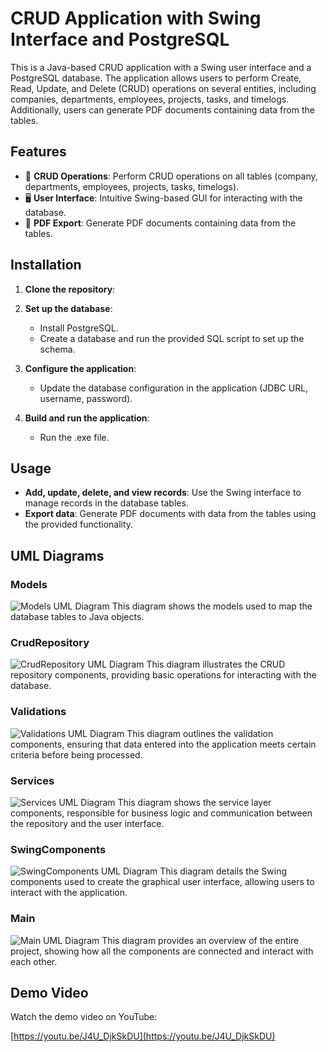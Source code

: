 # CRUD Application with Swing Interface and PostgreSQL

This is a Java-based CRUD application with a Swing user interface and a PostgreSQL database. The application allows users to perform Create, Read, Update, and Delete (CRUD) operations on several entities, including companies, departments, employees, projects, tasks, and timelogs. Additionally, users can generate PDF documents containing data from the tables.

## Features

- 📝 **CRUD Operations**: Perform CRUD operations on all tables (company, departments, employees, projects, tasks, timelogs).
- 🖥️ **User Interface**: Intuitive Swing-based GUI for interacting with the database.
- 📄 **PDF Export**: Generate PDF documents containing data from the tables.

## Installation

1. **Clone the repository**:

2. **Set up the database**:
    - Install PostgreSQL.
    - Create a database and run the provided SQL script to set up the schema.

3. **Configure the application**:
    - Update the database configuration in the application (JDBC URL, username, password).

4. **Build and run the application**:
    - Run the .exe file.

## Usage

- **Add, update, delete, and view records**: Use the Swing interface to manage records in the database tables.
- **Export data**: Generate PDF documents with data from the tables using the provided functionality.

## UML Diagrams

### Models
![Models UML Diagram](C:/Users/Teodor-Daniel/Desktop/JavaPlanner/ScreenShots/Models.png)
This diagram shows the models used to map the database tables to Java objects.

### CrudRepository
![CrudRepository UML Diagram](C:/Users/Teodor-Daniel/Desktop/JavaPlanner/ScreenShots/CRUD.png)
This diagram illustrates the CRUD repository components, providing basic operations for interacting with the database.

### Validations
![Validations UML Diagram](C:/Users/Teodor-Daniel/Desktop/JavaPlanner/ScreenShots/Validation.png)
This diagram outlines the validation components, ensuring that data entered into the application meets certain criteria before being processed.

### Services
![Services UML Diagram](C:/Users/Teodor-Daniel/Desktop/JavaPlanner/ScreenShots/Services.png)
This diagram shows the service layer components, responsible for business logic and communication between the repository and the user interface.

### SwingComponents
![SwingComponents UML Diagram](C:/Users/Teodor-Daniel/Desktop/JavaPlanner/ScreenShots/Screens.png)
This diagram details the Swing components used to create the graphical user interface, allowing users to interact with the application.

### Main
![Main UML Diagram](C:/Users/Teodor-Daniel/Desktop/JavaPlanner/ScreenShots/FullProject.png)
This diagram provides an overview of the entire project, showing how all the components are connected and interact with each other.

## Demo Video

Watch the demo video on YouTube:

[https://youtu.be/J4U_DjkSkDU](https://youtu.be/J4U_DjkSkDU)

